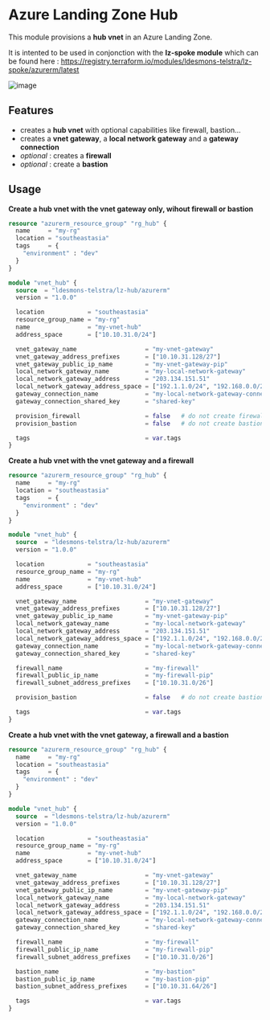 # Azure Landing Zone Hub

This module provisions a **hub vnet** in an Azure Landing Zone.

It is intented to be used in conjonction with the **lz-spoke module** which can be found here : https://registry.terraform.io/modules/ldesmons-telstra/lz-spoke/azurerm/latest

![image](https://user-images.githubusercontent.com/108506349/190935277-9483fb13-f13e-405a-9b62-98819cab1e64.png)

## Features 

- creates a **hub vnet** with optional capabilities like firewall, bastion... 
- creates a **vnet gateway**, a **local network gateway** and a **gateway connection**
- *optional* : creates a **firewall**
- *optional* : create a **bastion**

## Usage

**Create a hub vnet with the vnet gateway only, wihout firewall or bastion**

```terraform
resource "azurerm_resource_group" "rg_hub" {
  name     = "my-rg"
  location = "southeastasia"
  tags     = {
    "environment" : "dev"
  }
}

module "vnet_hub" {
  source  = "ldesmons-telstra/lz-hub/azurerm"
  version = "1.0.0"

  location            = "southeastasia"
  resource_group_name = "my-rg"
  name                = "my-vnet-hub"
  address_space       = ["10.10.31.0/24"]

  vnet_gateway_name                   = "my-vnet-gateway"
  vnet_gateway_address_prefixes       = ["10.10.31.128/27"]
  vnet_gateway_public_ip_name         = "my-vnet-gateway-pip"
  local_network_gateway_name          = "my-local-network-gateway"
  local_network_gateway_address       = "203.134.151.51"
  local_network_gateway_address_space = ["192.1.1.0/24", "192.168.0.0/24", "192.168.1.0/24", "192.2.2.0/24"]
  gateway_connection_name             = "my-local-network-gateway-connection"
  gateway_connection_shared_key       = "shared-key"

  provision_firewall                  = false   # do not create firewall
  provision_bastion                   = false   # do not create bastion

  tags                                = var.tags
}
```

**Create a hub vnet with the vnet gateway and a firewall**

```terraform
resource "azurerm_resource_group" "rg_hub" {
  name     = "my-rg"
  location = "southeastasia"
  tags     = {
    "environment" : "dev"
  }
}

module "vnet_hub" {
  source  = "ldesmons-telstra/lz-hub/azurerm"
  version = "1.0.0"

  location            = "southeastasia"
  resource_group_name = "my-rg"
  name                = "my-vnet-hub"
  address_space       = ["10.10.31.0/24"]

  vnet_gateway_name                   = "my-vnet-gateway"
  vnet_gateway_address_prefixes       = ["10.10.31.128/27"]
  vnet_gateway_public_ip_name         = "my-vnet-gateway-pip"
  local_network_gateway_name          = "my-local-network-gateway"
  local_network_gateway_address       = "203.134.151.51"
  local_network_gateway_address_space = ["192.1.1.0/24", "192.168.0.0/24", "192.168.1.0/24", "192.2.2.0/24"]
  gateway_connection_name             = "my-local-network-gateway-connection"
  gateway_connection_shared_key       = "shared-key"

  firewall_name                       = "my-firewall"
  firewall_public_ip_name             = "my-firewall-pip"
  firewall_subnet_address_prefixes    = ["10.10.31.0/26"]

  provision_bastion                   = false   # do not create bastion

  tags                                = var.tags
}
```

**Create a hub vnet with the vnet gateway, a firewall and a bastion**

```terraform
resource "azurerm_resource_group" "rg_hub" {
  name     = "my-rg"
  location = "southeastasia"
  tags     = {
    "environment" : "dev"
  }
}

module "vnet_hub" {
  source  = "ldesmons-telstra/lz-hub/azurerm"
  version = "1.0.0"

  location            = "southeastasia"
  resource_group_name = "my-rg"
  name                = "my-vnet-hub"
  address_space       = ["10.10.31.0/24"]

  vnet_gateway_name                   = "my-vnet-gateway"
  vnet_gateway_address_prefixes       = ["10.10.31.128/27"]
  vnet_gateway_public_ip_name         = "my-vnet-gateway-pip"
  local_network_gateway_name          = "my-local-network-gateway"
  local_network_gateway_address       = "203.134.151.51"
  local_network_gateway_address_space = ["192.1.1.0/24", "192.168.0.0/24", "192.168.1.0/24", "192.2.2.0/24"]
  gateway_connection_name             = "my-local-network-gateway-connection"
  gateway_connection_shared_key       = "shared-key"

  firewall_name                       = "my-firewall"
  firewall_public_ip_name             = "my-firewall-pip"
  firewall_subnet_address_prefixes    = ["10.10.31.0/26"]

  bastion_name                        = "my-bastion"
  bastion_public_ip_name              = "my-bastion-pip"
  bastion_subnet_address_prefixes     = ["10.10.31.64/26"]

  tags                                = var.tags
}
```
